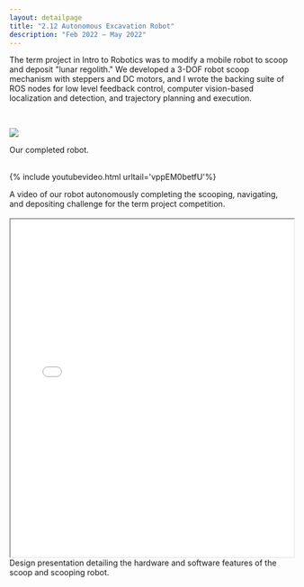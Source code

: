 ```yaml
---
layout: detailpage
title: "2.12 Autonomous Excavation Robot"
description: "Feb 2022 — May 2022"
---
```


The term project in Intro to Robotics was to modify a mobile robot to scoop and deposit "lunar regolith." We developed a 3-DOF robot scoop mechanism with steppers and DC motors, and I wrote the backing suite of ROS nodes for low level feedback control, computer vision-based localization and detection, and trajectory planning and execution.

<br>

![](/assets/images/portfolio/212robot.png)
<div class="caption">Our completed robot.</div>

<br>

{% include youtubevideo.html urltail='vppEM0betfU'%}
<div class="caption">A video of our robot autonomously completing the scooping, navigating, and depositing challenge for the term project competition.</div>

<br>

<iframe height="600px" width="100%" src="/assets/documents/portfolio/212design.pdf"></iframe>
<div class="caption">Design presentation detailing the hardware and software features of the scoop and scooping robot.</div>